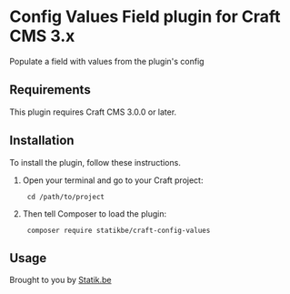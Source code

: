 # Config Values Field plugin for Craft CMS 3.x

Populate a field with values from the plugin's config

## Requirements
This plugin requires Craft CMS 3.0.0 or later.

## Installation

To install the plugin, follow these instructions.

1. Open your terminal and go to your Craft project:

        cd /path/to/project

2. Then tell Composer to load the plugin:

        composer require statikbe/craft-config-values


## Usage

Brought to you by [Statik.be](https://www.statik.be)
